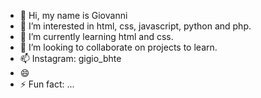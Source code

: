 - 👋 Hi, my name is Giovanni
- 👀 I’m interested in html, css, javascript, python and php.
- 🌱 I’m currently learning  html and css.
- 💞️ I’m looking to collaborate on projects to learn.
- 📫 Instagram: gigio_bhte
- 😄 
- ⚡ Fun fact: ...

<!---
GigioBH/GigioBH is a ✨ special ✨ repository because its `README.md` (this file) appears on your GitHub profile.
You can click the Preview link to take a look at your changes.
--->
